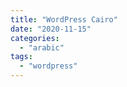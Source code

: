 ```yaml
---
title: "WordPress Cairo"
date: "2020-11-15"
categories: 
  - "arabic"
tags: 
  - "wordpress"
---
```



